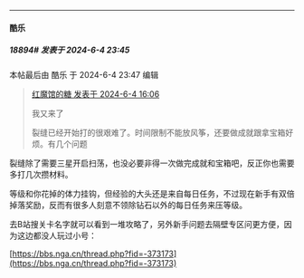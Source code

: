 ﻿
*****

####  酷乐  
##### 18894#       发表于 2024-6-4 23:45

 本帖最后由 酷乐 于 2024-6-4 23:47 编辑 
<blockquote><a href="httphttps://bbs.saraba1st.com/2b/forum.php?mod=redirect&amp;goto=findpost&amp;pid=65110475&amp;ptid=1540825" target="_blank">红魔馆的糖 发表于 2024-6-4 16:06</a>

我又来了

裂缝已经开始打的很艰难了。时间限制不能放风筝，还要做成就跟拿宝箱好烦。有几个问题</blockquote>
裂缝除了需要三星开启扫荡，也没必要非得一次做完成就和宝箱吧，反正你也需要多打几次攒材料。

等级和你花掉的体力挂钩，但经验的大头还是来自每日任务，不过现在新手有双倍掉落奖励，反而有很多人刻意不领除钻石以外的每日任务来压等级。

去B站搜关卡名字就可以看到一堆攻略了，另外新手问题去隔壁专区问更方便，因为这边都没人玩过小号：

[https://bbs.nga.cn/thread.php?fid=-373173](https://bbs.nga.cn/thread.php?fid=-373173)


